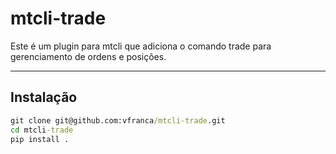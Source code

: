 # mtcli-trade
  
Este é um plugin para mtcli que adiciona o comando trade para gerenciamento de ordens e posições.
  
---
  
## Instalação
  
```cmd
git clone git@github.com:vfranca/mtcli-trade.git
cd mtcli-trade
pip install .
```
